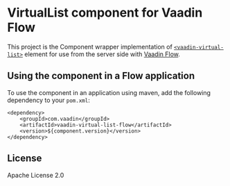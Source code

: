 # VirtualList component for Vaadin Flow

This project is the Component wrapper implementation of [`<vaadin-virtual-list>`](https://github.com/vaadin/web-components/tree/master/packages/vaadin-virtual-list) element
for use from the server side with [Vaadin Flow](https://github.com/vaadin/flow).

## Using the component in a Flow application

To use the component in an application using maven,
add the following dependency to your `pom.xml`:
```
<dependency>
    <groupId>com.vaadin</groupId>
    <artifactId>vaadin-virtual-list-flow</artifactId>
    <version>${component.version}</version>
</dependency>
```
## License

Apache License 2.0
